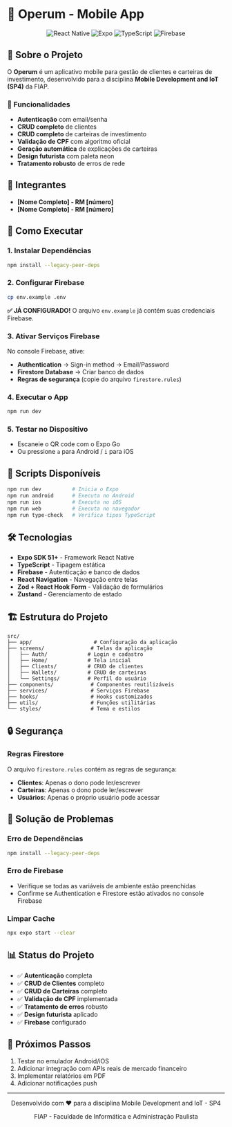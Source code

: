 # 🚀 Operum - Mobile App

<div align="center">
  <img src="https://img.shields.io/badge/React%20Native-0.74.5-blue.svg" alt="React Native" />
  <img src="https://img.shields.io/badge/Expo-51.0.0-black.svg" alt="Expo" />
  <img src="https://img.shields.io/badge/TypeScript-5.3.3-blue.svg" alt="TypeScript" />
  <img src="https://img.shields.io/badge/Firebase-10.7.1-orange.svg" alt="Firebase" />
</div>

## 📱 Sobre o Projeto

O **Operum** é um aplicativo mobile para gestão de clientes e carteiras de investimento, desenvolvido para a disciplina **Mobile Development and IoT (SP4)** da FIAP.

### 🎯 Funcionalidades
- **Autenticação** com email/senha
- **CRUD completo** de clientes
- **CRUD completo** de carteiras de investimento
- **Validação de CPF** com algoritmo oficial
- **Geração automática** de explicações de carteiras
- **Design futurista** com paleta neon
- **Tratamento robusto** de erros de rede

## 👥 Integrantes

- **[Nome Completo] - RM [número]**
- **[Nome Completo] - RM [número]**

## 🚀 Como Executar

### 1. Instalar Dependências
```bash
npm install --legacy-peer-deps
```

### 2. Configurar Firebase
```bash
cp env.example .env
```

**✅ JÁ CONFIGURADO!** O arquivo `env.example` já contém suas credenciais Firebase.

### 3. Ativar Serviços Firebase
No console Firebase, ative:
- **Authentication** → Sign-in method → Email/Password
- **Firestore Database** → Criar banco de dados
- **Regras de segurança** (copie do arquivo `firestore.rules`)

### 4. Executar o App
```bash
npm run dev
```

### 5. Testar no Dispositivo
- Escaneie o QR code com o Expo Go
- Ou pressione `a` para Android / `i` para iOS

## 📱 Scripts Disponíveis

```bash
npm run dev          # Inicia o Expo
npm run android      # Executa no Android
npm run ios          # Executa no iOS
npm run web          # Executa no navegador
npm run type-check   # Verifica tipos TypeScript
```

## 🛠️ Tecnologias

- **Expo SDK 51+** - Framework React Native
- **TypeScript** - Tipagem estática
- **Firebase** - Autenticação e banco de dados
- **React Navigation** - Navegação entre telas
- **Zod + React Hook Form** - Validação de formulários
- **Zustand** - Gerenciamento de estado

## 🏗️ Estrutura do Projeto

```
src/
├── app/                    # Configuração da aplicação
├── screens/               # Telas da aplicação
│   ├── Auth/             # Login e cadastro
│   ├── Home/             # Tela inicial
│   ├── Clients/          # CRUD de clientes
│   ├── Wallets/          # CRUD de carteiras
│   └── Settings/         # Perfil do usuário
├── components/            # Componentes reutilizáveis
├── services/              # Serviços Firebase
├── hooks/                 # Hooks customizados
├── utils/                 # Funções utilitárias
└── styles/                # Tema e estilos
```

## 🔒 Segurança

### Regras Firestore
O arquivo `firestore.rules` contém as regras de segurança:
- **Clientes**: Apenas o dono pode ler/escrever
- **Carteiras**: Apenas o dono pode ler/escrever  
- **Usuários**: Apenas o próprio usuário pode acessar

## 🐛 Solução de Problemas

### Erro de Dependências
```bash
npm install --legacy-peer-deps
```

### Erro de Firebase
- Verifique se todas as variáveis de ambiente estão preenchidas
- Confirme se Authentication e Firestore estão ativados no console Firebase

### Limpar Cache
```bash
npx expo start --clear
```

## 📊 Status do Projeto

- ✅ **Autenticação** completa
- ✅ **CRUD de Clientes** completo
- ✅ **CRUD de Carteiras** completo
- ✅ **Validação de CPF** implementada
- ✅ **Tratamento de erros** robusto
- ✅ **Design futurista** aplicado
- ✅ **Firebase** configurado

## 🚧 Próximos Passos

1. Testar no emulador Android/iOS
2. Adicionar integração com APIs reais de mercado financeiro
3. Implementar relatórios em PDF
4. Adicionar notificações push

---

<div align="center">
  <p>Desenvolvido com ❤️ para a disciplina Mobile Development and IoT - SP4</p>
  <p>FIAP - Faculdade de Informática e Administração Paulista</p>
</div>